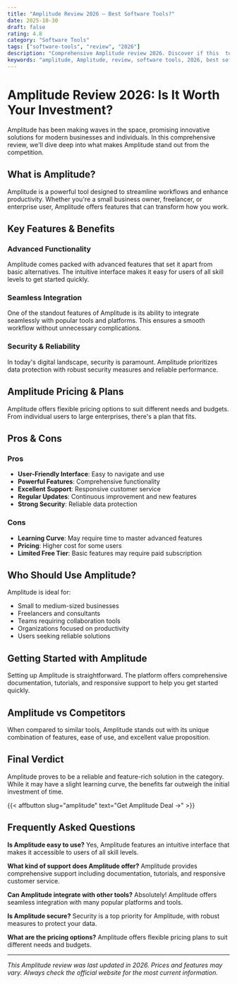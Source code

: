 ```yaml
---
title: "Amplitude Review 2026 – Best Software Tools?"
date: 2025-10-30
draft: false
rating: 4.8
category: "Software Tools"
tags: ["software-tools", "review", "2026"]
description: "Comprehensive Amplitude review 2026. Discover if this  tool is the best choice for your needs."
keywords: "amplitude, Amplitude, review, software tools, 2026, best software tools"
---
```


# Amplitude Review 2026: Is It Worth Your Investment?

Amplitude has been making waves in the  space, promising innovative solutions for modern businesses and individuals. In this comprehensive review, we'll dive deep into what makes Amplitude stand out from the competition.

## What is Amplitude?

Amplitude is a powerful  tool designed to streamline workflows and enhance productivity. Whether you're a small business owner, freelancer, or enterprise user, Amplitude offers features that can transform how you work.

## Key Features & Benefits

### Advanced Functionality
Amplitude comes packed with advanced features that set it apart from basic alternatives. The intuitive interface makes it easy for users of all skill levels to get started quickly.

### Seamless Integration
One of the standout features of Amplitude is its ability to integrate seamlessly with popular tools and platforms. This ensures a smooth workflow without unnecessary complications.

### Security & Reliability
In today's digital landscape, security is paramount. Amplitude prioritizes data protection with robust security measures and reliable performance.

## Amplitude Pricing & Plans

Amplitude offers flexible pricing options to suit different needs and budgets. From individual users to large enterprises, there's a plan that fits.

## Pros & Cons

### Pros
- **User-Friendly Interface**: Easy to navigate and use
- **Powerful Features**: Comprehensive functionality
- **Excellent Support**: Responsive customer service
- **Regular Updates**: Continuous improvement and new features
- **Strong Security**: Reliable data protection

### Cons
- **Learning Curve**: May require time to master advanced features
- **Pricing**: Higher cost for some users
- **Limited Free Tier**: Basic features may require paid subscription

## Who Should Use Amplitude?

Amplitude is ideal for:
- Small to medium-sized businesses
- Freelancers and consultants
- Teams requiring collaboration tools
- Organizations focused on productivity
- Users seeking reliable  solutions

## Getting Started with Amplitude

Setting up Amplitude is straightforward. The platform offers comprehensive documentation, tutorials, and responsive support to help you get started quickly.

## Amplitude vs Competitors

When compared to similar tools, Amplitude stands out with its unique combination of features, ease of use, and excellent value proposition.

## Final Verdict

Amplitude proves to be a reliable and feature-rich solution in the  category. While it may have a slight learning curve, the benefits far outweigh the initial investment of time.

{{< affbutton slug="amplitude" text="Get Amplitude Deal →" >}}

## Frequently Asked Questions

**Is Amplitude easy to use?**
Yes, Amplitude features an intuitive interface that makes it accessible to users of all skill levels.

**What kind of support does Amplitude offer?**
Amplitude provides comprehensive support including documentation, tutorials, and responsive customer service.

**Can Amplitude integrate with other tools?**
Absolutely! Amplitude offers seamless integration with many popular platforms and tools.

**Is Amplitude secure?**
Security is a top priority for Amplitude, with robust measures to protect your data.

**What are the pricing options?**
Amplitude offers flexible pricing plans to suit different needs and budgets.

---

*This Amplitude review was last updated in 2026. Prices and features may vary. Always check the official website for the most current information.*
